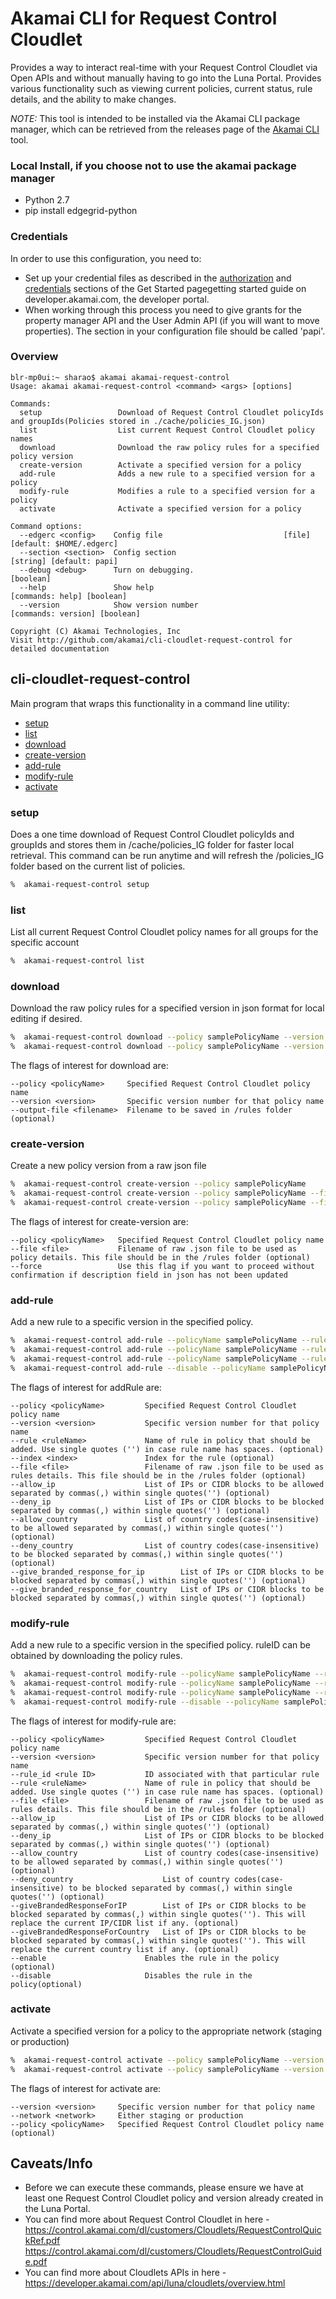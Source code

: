 # Akamai CLI for Request Control Cloudlet
Provides a way to interact real-time with your Request Control Cloudlet via Open APIs and without manually having to go into the Luna Portal. Provides various functionality such as viewing current policies, current status, rule details, and the ability to make changes.

*NOTE:* This tool is intended to be installed via the Akamai CLI package manager, which can be retrieved from the releases page of the [Akamai CLI](https://github.com/akamai/cli) tool.

### Local Install, if you choose not to use the akamai package manager
* Python 2.7
* pip install edgegrid-python

### Credentials
In order to use this configuration, you need to:
* Set up your credential files as described in the [authorization](https://developer.akamai.com/introduction/Prov_Creds.html) and [credentials](https://developer.akamai.com/introduction/Conf_Client.html) sections of the Get Started pagegetting started guide on developer.akamai.com, the developer portal.  
* When working through this process you need to give grants for the property manager API and the User Admin API (if you will want to move properties).  The section in your configuration file should be called 'papi'.

### Overview

```
blr-mp0ui:~ sharao$ akamai akamai-request-control
Usage: akamai akamai-request-control <command> <args> [options]

Commands:
  setup                 Download of Request Control Cloudlet policyIds and groupIds(Policies stored in ./cache/policies_IG.json)
  list                  List current Request Control Cloudlet policy names
  download              Download the raw policy rules for a specified policy version
  create-version        Activate a specified version for a policy
  add-rule              Adds a new rule to a specified version for a policy
  modify-rule           Modifies a rule to a specified version for a policy
  activate              Activate a specified version for a policy			

Command options:
  --edgerc <config>    Config file                		     [file] [default: $HOME/.edgerc]
  --section <section>  Config section                             [string] [default: papi]
  --debug <debug>      Turn on debugging.                                        [boolean]
  --help               Show help                                [commands: help] [boolean]
  --version            Show version number                   [commands: version] [boolean]

Copyright (C) Akamai Technologies, Inc
Visit http://github.com/akamai/cli-cloudlet-request-control for detailed documentation
```

## cli-cloudlet-request-control
Main program that wraps this functionality in a command line utility:
* [setup](#setup)
* [list](#list)
* [download](#download)
* [create-version](#create-version)
* [add-rule](#addRule)
* [modify-rule](#modifyRule)
* [activate](#activate)


### setup
Does a one time download of Request Control Cloudlet policyIds and groupIds and stores them in /cache/policies_IG folder for faster local retrieval. This command can be run anytime and will refresh the /policies_IG folder based on the current list of policies. 

```bash
%  akamai-request-control setup
```

### list
List all current Request Control Cloudlet policy names for all groups for the specific account

```bash
%  akamai-request-control list
```

### download
Download the raw policy rules for a specified version in json format for local editing if desired.

```bash
%  akamai-request-control download --policy samplePolicyName --version 87
%  akamai-request-control download --policy samplePolicyName --version 71 --output-file savefilename.json
```

The flags of interest for download are:

```
--policy <policyName>     Specified Request Control Cloudlet policy name
--version <version>       Specific version number for that policy name
--output-file <filename>  Filename to be saved in /rules folder (optional) 

```

### create-version
Create a new policy version from a raw json file

```bash
%  akamai-request-control create-version --policy samplePolicyName
%  akamai-request-control create-version --policy samplePolicyName --file filename.json (optional)
%  akamai-request-control create-version --policy samplePolicyName --file filename.json --force (optional)
```

The flags of interest for create-version are:

```
--policy <policyName>   Specified Request Control Cloudlet policy name
--file <file>           Filename of raw .json file to be used as policy details. This file should be in the /rules folder (optional)
--force                 Use this flag if you want to proceed without confirmation if description field in json has not been updated
```


### add-rule
Add a new rule to a specific version in the specified policy.

```bash
%  akamai-request-control add-rule --policyName samplePolicyName --rule 'ruleName' --file rules.json
%  akamai-request-control add-rule --policyName samplePolicyName --rule 'ruleName' --allowIP '1.2.3.4,5.6.7.8/30'
%  akamai-request-control add-rule --policyName samplePolicyName --rule 'ruleName' --denyCountry 'IN,DE'
%  akamai-request-control add-rule --disable --policyName samplePolicyName --rule 'ruleName' --giveBrandedResponseForCountry 'PK'
```

The flags of interest for addRule are:

```
--policy <policyName>         Specified Request Control Cloudlet policy name
--version <version>           Specific version number for that policy name
--rule <ruleName>             Name of rule in policy that should be added. Use single quotes ('') in case rule name has spaces. (optional)
--index <index>               Index for the rule (optional)
--file <file>                 Filename of raw .json file to be used as rules details. This file should be in the /rules folder (optional)
--allow_ip                    List of IPs or CIDR blocks to be allowed separated by commas(,) within single quotes('') (optional)
--deny_ip                     List of IPs or CIDR blocks to be blocked separated by commas(,) within single quotes('') (optional)
--allow_country               List of country codes(case-insensitive) to be allowed separated by commas(,) within single quotes('') (optional)
--deny_country                List of country codes(case-insensitive) to be blocked separated by commas(,) within single quotes('') (optional)
--give_branded_response_for_ip        List of IPs or CIDR blocks to be blocked separated by commas(,) within single quotes('') (optional)
--give_branded_response_for_country   List of IPs or CIDR blocks to be blocked separated by commas(,) within single quotes('') (optional)

```

### modify-rule
Add a new rule to a specific version in the specified policy. ruleID can be obtained by downloading the policy rules.

```bash
%  akamai-request-control modify-rule --policyName samplePolicyName --rule_id 'rule_id' --file rules.json
%  akamai-request-control modify-rule --policyName samplePolicyName --rule_id 'rule_id' --allowIP '1.2.3.4,5.6.7.8/30'
%  akamai-request-control modify-rule --policyName samplePolicyName --rule_id 'rule_id' --denyCountry 'IN,DE'
%  akamai-request-control modify-rule --disable --policyName samplePolicyName --rule_id 'rule_id' --giveBrandedResponseForCountry 'PK'
```

The flags of interest for modify-rule are:

```
--policy <policyName>         Specified Request Control Cloudlet policy name
--version <version>           Specific version number for that policy name
--rule_id <rule ID>           ID associated with that particular rule
--rule <ruleName>             Name of rule in policy that should be added. Use single quotes ('') in case rule name has spaces. (optional)
--file <file>                 Filename of raw .json file to be used as rules details. This file should be in the /rules folder (optional)
--allow_ip                    List of IPs or CIDR blocks to be allowed separated by commas(,) within single quotes('') (optional)
--deny_ip                     List of IPs or CIDR blocks to be blocked separated by commas(,) within single quotes('') (optional)
--allow_country               List of country codes(case-insensitive) to be allowed separated by commas(,) within single quotes('') (optional)
--deny_country                    List of country codes(case-insensitive) to be blocked separated by commas(,) within single quotes('') (optional)
--giveBrandedResponseForIP        List of IPs or CIDR blocks to be blocked separated by commas(,) within single quotes(''). This will replace the current IP/CIDR list if any. (optional)
--giveBrandedResponseForCountry   List of IPs or CIDR blocks to be blocked separated by commas(,) within single quotes(''). This will replace the current country list if any. (optional)
--enable                      Enables the rule in the policy (optional)
--disable                     Disables the rule in the policy(optional)
```


### activate
Activate a specified version for a policy to the appropriate network (staging or production)

```bash
%  akamai-request-control activate --policy samplePolicyName --version 87 --network staging
%  akamai-request-control activate --policy samplePolicyName --version 71 --network production
```

The flags of interest for activate are:

```
--version <version>     Specific version number for that policy name
--network <network>     Either staging or production
--policy <policyName>   Specified Request Control Cloudlet policy name (optional)

```


## Caveats/Info

* Before we can execute these commands, please ensure we have at least one Request Control Cloudlet policy and version already created in the Luna Portal.
* You can find more about Request Control Cloudlet in here - https://control.akamai.com/dl/customers/Cloudlets/RequestControlQuickRef.pdf
https://control.akamai.com/dl/customers/Cloudlets/RequestControlGuide.pdf
* You can find more about Cloudlets APIs in here - https://developer.akamai.com/api/luna/cloudlets/overview.html
